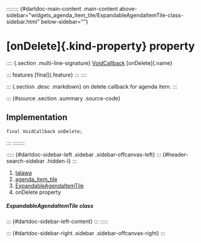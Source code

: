 :::::::: {#dartdoc-main-content .main-content above-sidebar="widgets_agenda_item_tile/ExpandableAgendaItemTile-class-sidebar.html" below-sidebar=""}
<div>

# [onDelete]{.kind-property} property

</div>

:::: {.section .multi-line-signature}
[VoidCallback](https://api.flutter.dev/flutter/dart-ui/VoidCallback.html)
[onDelete]{.name}

::: features
[final]{.feature}
:::
::::

::: {.section .desc .markdown}
on delete callback for agenda item.
:::

::: {#source .section .summary .source-code}
## Implementation

``` language-dart
final VoidCallback onDelete;
```
:::
::::::::

::::: {#dartdoc-sidebar-left .sidebar .sidebar-offcanvas-left}
::: {#header-search-sidebar .hidden-l}
:::

1.  [talawa](../../index.html)
2.  [agenda_item_tile](../../widgets_agenda_item_tile/)
3.  [ExpandableAgendaItemTile](../../widgets_agenda_item_tile/ExpandableAgendaItemTile-class.html)
4.  onDelete property

##### ExpandableAgendaItemTile class

::: {#dartdoc-sidebar-left-content}
:::
:::::

::: {#dartdoc-sidebar-right .sidebar .sidebar-offcanvas-right}
:::
